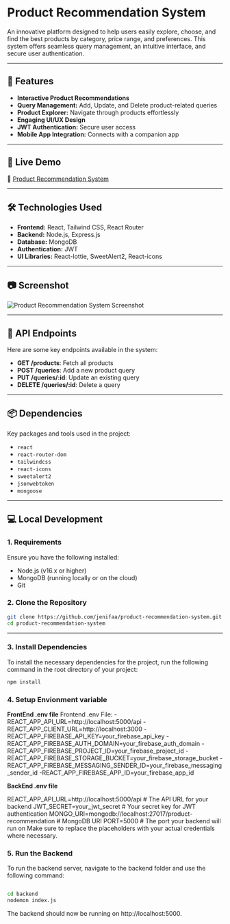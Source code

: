 # **Product Recommendation System**

An innovative platform designed to help users easily explore, choose, and find the best products by category, price range, and preferences. This system offers seamless query management, an intuitive interface, and secure user authentication.

---

## **🌟 Features**
- **Interactive Product Recommendations**
- **Query Management:** Add, Update, and Delete product-related queries
- **Product Explorer:** Navigate through products effortlessly
- **Engaging UI/UX Design**
- **JWT Authentication:** Secure user access
- **Mobile App Integration:** Connects with a companion app

---

## **🚀 Live Demo**
🔗 [Product Recommendation System](https://assignment-11-e8708.web.app)

---

## **🛠️ Technologies Used**
- **Frontend:** React, Tailwind CSS, React Router
- **Backend:** Node.js, Express.js
- **Database:** MongoDB
- **Authentication:** JWT
- **UI Libraries:** React-lottie, SweetAlert2, React-icons

---

## **📷 Screenshot**
![Product Recommendation System Screenshot](https://i.ibb.co/hFNRqd8/projects-ss.png)

---

## **📂 API Endpoints**
Here are some key endpoints available in the system:

- **GET /products**: Fetch all products
- **POST /queries**: Add a new product query
- **PUT /queries/:id**: Update an existing query
- **DELETE /queries/:id**: Delete a query

---

## **📦 Dependencies**
Key packages and tools used in the project:
- `react`
- `react-router-dom`
- `tailwindcss`
- `react-icons`
- `sweetalert2`
- `jsonwebtoken`
- `mongoose`

---

## **💻 Local Development**

### **1. Requirements**
Ensure you have the following installed:
- Node.js (v16.x or higher)
- MongoDB (running locally or on the cloud)
- Git

### **2. Clone the Repository**
```bash
git clone https://github.com/jenifaa/product-recommendation-system.git
cd product-recommendation-system
```

---


### **3. Install Dependencies**
To install the necessary dependencies for the project, run the following command in the root directory of your project:

```bash
npm install
```
### **4. Setup Envionment variable**
**FrontEnd .env file**
Frontend .env File:
-REACT_APP_API_URL=http://localhost:5000/api
-REACT_APP_CLIENT_URL=http://localhost:3000
-REACT_APP_FIREBASE_API_KEY=your_firebase_api_key
-REACT_APP_FIREBASE_AUTH_DOMAIN=your_firebase_auth_domain
-REACT_APP_FIREBASE_PROJECT_ID=your_firebase_project_id
-REACT_APP_FIREBASE_STORAGE_BUCKET=your_firebase_storage_bucket
-REACT_APP_FIREBASE_MESSAGING_SENDER_ID=your_firebase_messaging_sender_id
-REACT_APP_FIREBASE_APP_ID=your_firebase_app_id


**BackEnd .env file**

REACT_APP_API_URL=http://localhost:5000/api  # The API URL for your backend
JWT_SECRET=your_jwt_secret                 # Your secret key for JWT authentication
MONGO_URI=mongodb://localhost:27017/product-recommendation  # MongoDB URI
PORT=5000                                 # The port your backend will run on
Make sure to replace the placeholders with your actual credentials where necessary.


### **5. Run the Backend**
To run the backend server, navigate to the backend folder and use the following command:

```bash

cd backend
nodemon index.js
```
The backend should now be running on http://localhost:5000.




